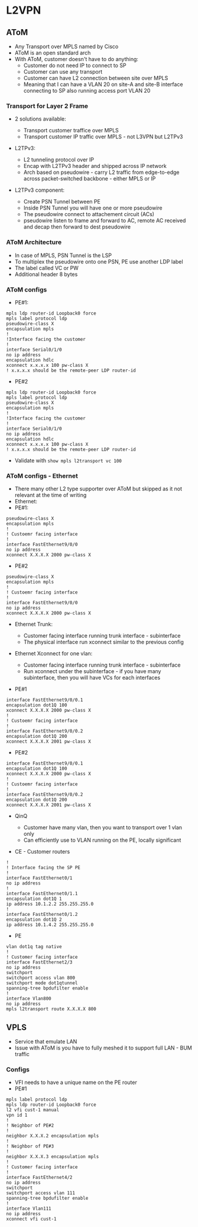# L2VPN

## AToM

- Any Transport over MPLS named by Cisco
- AToM is an open standard arch
- With AToM, customer doesn't have to do anything:
    - Customer do not need IP to connect to SP
    - Customer can use any transport
    - Customer can have L2 connection between site over MPLS
    - Meaning that I can have a VLAN 20 on site-A and site-B interface connecting to SP also running access port VLAN 20
 
### Transport for Layer 2 Frame
- 2 solutions available:
    - Transport customer traffice over MPLS
    - Transport customer IP traffic over MPLS - not L3VPN but L2TPv3
- L2TPv3:
    - L2 tunneling protocol over IP
    - Encap with L2TPv3 header and shipped across IP network
    - Arch based on pseudowire - carry L2 traffic from edge-to-edge across packet-switched backbone - either MPLS or IP

- L2TPv3 component:
    - Create PSN Tunnel between PE
    - Inside PSN Tunnel you will have one or more pseudowire
    - The pseudowire connect to attachement circuit (ACs)
    - pseudowire listen to frame and forward to AC, remote AC received and decap then forward to dest pseudowire
 
### AToM Architecture

- In case of MPLS, PSN Tunnel is the LSP
- To multiplex the pseudowire onto one PSN, PE use another LDP label
- The label called VC or PW
- Additional header 8 bytes

### AToM configs

- PE#1:
```
mpls ldp router-id Loopback0 force
mpls label protocol ldp
pseudowire-class X
encapsulation mpls
!
!Interface facing the customer
!
interface Serial0/1/0
no ip address
encapsulation hdlc
xconnect x.x.x.x 100 pw-class X
! x.x.x.x should be the remote-peer LDP router-id
```

- PE#2
```
mpls ldp router-id Loopback0 force
mpls label protocol ldp
pseudowire-class X
encapsulation mpls
!
!Interface facing the customer
!
interface Serial0/1/0
no ip address
encapsulation hdlc
xconnect x.x.x.x 100 pw-class X
! x.x.x.x should be the remote-peer LDP router-id
```

- Validate with `show mpls l2transport vc 100`

### AToM configs - Ethernet

- There many other L2 type supporter over AToM but skipped as it not relevant at the time of writing
- Ethernet:
- PE#1:
```
pseudowire-class X
encapsulation mpls
!
! Custoemr facing interface
!
interface FastEthernet9/0/0
no ip address
xconnect X.X.X.X 2000 pw-class X
```

- PE#2
```
pseudowire-class X
encapsulation mpls
!
! Custoemr facing interface
!
interface FastEthernet9/0/0
no ip address
xconnect X.X.X.X 2000 pw-class X
```

- Ethernet Trunk:
  - Customer facing interface running trunk interface - subinterface
  - The physical interface run xconnect similar to the previous config

- Ethernet Xconnect for one vlan:
  - Customer facing interface running trunk interface - subinterface
  - Run xconnect under the subinterface - if you have many subinterface, then you will have VCs for each interfaces

- PE#1
```
interface FastEthernet9/0/0.1
encapsulation dot1Q 100
xconnect X.X.X.X 2000 pw-class X
!
! Custoemr facing interface
!
interface FastEthernet9/0/0.2
encapsulation dot1Q 200
xconnect X.X.X.X 2001 pw-class X
```

- PE#2
```
interface FastEthernet9/0/0.1
encapsulation dot1Q 100
xconnect X.X.X.X 2000 pw-class X
!
! Custoemr facing interface
!
interface FastEthernet9/0/0.2
encapsulation dot1Q 200
xconnect X.X.X.X 2001 pw-class X
```

- QinQ
  - Customer have many vlan, then you want to transport over 1 vlan only
  - Can efficiently use to VLAN running on the PE, locally significant

- CE - Customer routers
```
!
! Interface facing the SP PE
!
interface FastEthernet0/1
no ip address
!
interface FastEthernet0/1.1
encapsulation dot1Q 1
ip address 10.1.2.2 255.255.255.0
!
interface FastEthernet0/1.2
encapsulation dot1Q 2
ip address 10.1.4.2 255.255.255.0
```
- PE
```
vlan dot1q tag native
!
! Customer facing interface
interface FastEthernet2/3
no ip address
switchport
switchport access vlan 800
switchport mode dot1qtunnel
spanning-tree bpdufilter enable
!
interface Vlan800
no ip address
mpls l2transport route X.X.X.X 800
```

## VPLS

- Service that emulate LAN
- Issue with AToM is you have to fully meshed it to support full LAN - BUM traffic

### Configs
- VFI needs to have a unique name on the PE router
- PE#1
```
mpls label protocol ldp
mpls ldp router-id Loopback0 force
l2 vfi cust-1 manual
vpn id 1
!
! Neighbor of PE#2
!
neighbor X.X.X.2 encapsulation mpls
!
! Neighbor of PE#3
!
neighbor X.X.X.3 encapsulation mpls
!
! Customer facing interface
!
interface FastEthernet4/2
no ip address
switchport
switchport access vlan 111
spanning-tree bpdufilter enable
!
interface Vlan111
no ip address
xconnect vfi cust-1
```

